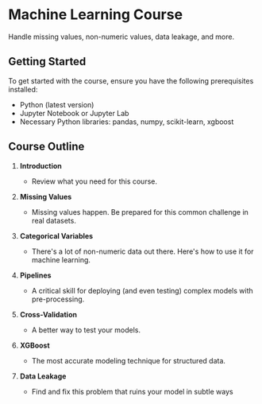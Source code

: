 # Machine Learning Course

Handle missing values, non-numeric values, data leakage, and more.

## Getting Started

To get started with the course, ensure you have the following prerequisites installed:
- Python (latest version)
- Jupyter Notebook or Jupyter Lab
- Necessary Python libraries: pandas, numpy, scikit-learn, xgboost

## Course Outline

1. **Introduction**
   - Review what you need for this course.

2. **Missing Values**
   - Missing values happen. Be prepared for this common challenge in real datasets.

3. **Categorical Variables**
   - There's a lot of non-numeric data out there. Here's how to use it for machine learning.

4. **Pipelines**
   - A critical skill for deploying (and even testing) complex models with pre-processing.

5. **Cross-Validation**
   - A better way to test your models.

6. **XGBoost**
   - The most accurate modeling technique for structured data.

7. **Data Leakage**
   - Find and fix this problem that ruins your model in subtle ways
